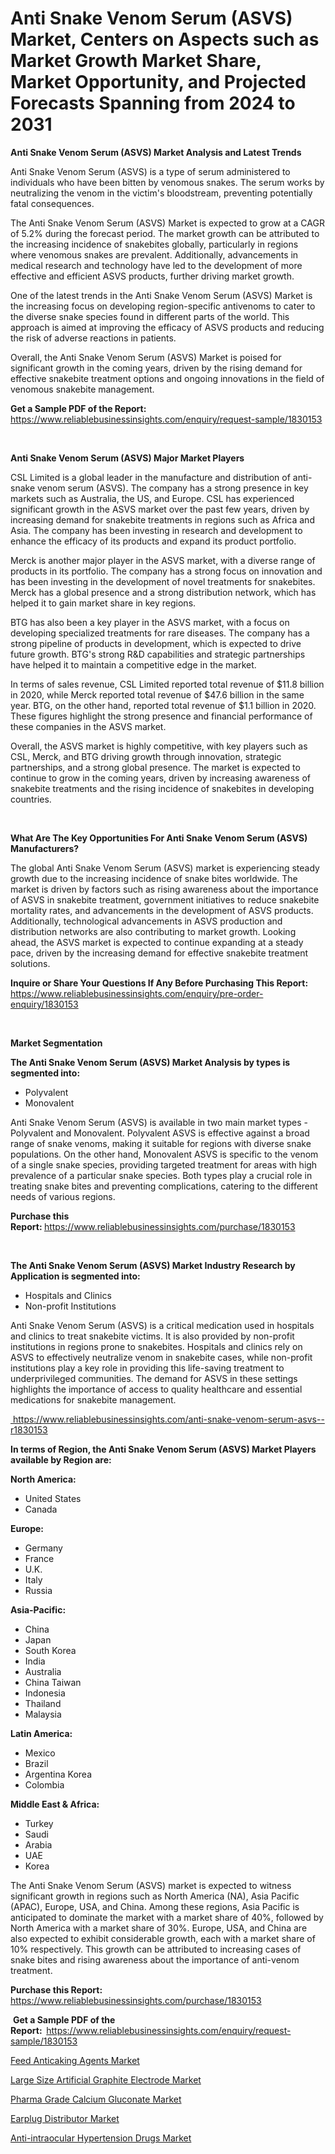<p><h1>Anti Snake Venom Serum (ASVS) Market, Centers on Aspects such as Market Growth Market Share, Market Opportunity, and Projected Forecasts Spanning from 2024 to 2031</h1></p><p><strong>Anti Snake Venom Serum (ASVS) Market Analysis and Latest Trends</strong></p>
<p><p>Anti Snake Venom Serum (ASVS) is a type of serum administered to individuals who have been bitten by venomous snakes. The serum works by neutralizing the venom in the victim's bloodstream, preventing potentially fatal consequences.</p><p>The Anti Snake Venom Serum (ASVS) Market is expected to grow at a CAGR of 5.2% during the forecast period. The market growth can be attributed to the increasing incidence of snakebites globally, particularly in regions where venomous snakes are prevalent. Additionally, advancements in medical research and technology have led to the development of more effective and efficient ASVS products, further driving market growth.</p><p>One of the latest trends in the Anti Snake Venom Serum (ASVS) Market is the increasing focus on developing region-specific antivenoms to cater to the diverse snake species found in different parts of the world. This approach is aimed at improving the efficacy of ASVS products and reducing the risk of adverse reactions in patients.</p><p>Overall, the Anti Snake Venom Serum (ASVS) Market is poised for significant growth in the coming years, driven by the rising demand for effective snakebite treatment options and ongoing innovations in the field of venomous snakebite management.</p></p>
<p><strong>Get a Sample PDF of the Report:&nbsp;</strong> <a href="https://www.reliablebusinessinsights.com/enquiry/request-sample/1830153">https://www.reliablebusinessinsights.com/enquiry/request-sample/1830153</a></p>
<p>&nbsp;</p>
<p><strong>Anti Snake Venom Serum (ASVS) Major Market Players</strong></p>
<p><p>CSL Limited is a global leader in the manufacture and distribution of anti-snake venom serum (ASVS). The company has a strong presence in key markets such as Australia, the US, and Europe. CSL has experienced significant growth in the ASVS market over the past few years, driven by increasing demand for snakebite treatments in regions such as Africa and Asia. The company has been investing in research and development to enhance the efficacy of its products and expand its product portfolio.</p><p>Merck is another major player in the ASVS market, with a diverse range of products in its portfolio. The company has a strong focus on innovation and has been investing in the development of novel treatments for snakebites. Merck has a global presence and a strong distribution network, which has helped it to gain market share in key regions.</p><p>BTG has also been a key player in the ASVS market, with a focus on developing specialized treatments for rare diseases. The company has a strong pipeline of products in development, which is expected to drive future growth. BTG's strong R&D capabilities and strategic partnerships have helped it to maintain a competitive edge in the market.</p><p>In terms of sales revenue, CSL Limited reported total revenue of $11.8 billion in 2020, while Merck reported total revenue of $47.6 billion in the same year. BTG, on the other hand, reported total revenue of $1.1 billion in 2020. These figures highlight the strong presence and financial performance of these companies in the ASVS market.</p><p>Overall, the ASVS market is highly competitive, with key players such as CSL, Merck, and BTG driving growth through innovation, strategic partnerships, and a strong global presence. The market is expected to continue to grow in the coming years, driven by increasing awareness of snakebite treatments and the rising incidence of snakebites in developing countries.</p></p>
<p>&nbsp;</p>
<p><strong>What Are The Key Opportunities For Anti Snake Venom Serum (ASVS) Manufacturers?</strong></p>
<p><p>The global Anti Snake Venom Serum (ASVS) market is experiencing steady growth due to the increasing incidence of snake bites worldwide. The market is driven by factors such as rising awareness about the importance of ASVS in snakebite treatment, government initiatives to reduce snakebite mortality rates, and advancements in the development of ASVS products. Additionally, technological advancements in ASVS production and distribution networks are also contributing to market growth. Looking ahead, the ASVS market is expected to continue expanding at a steady pace, driven by the increasing demand for effective snakebite treatment solutions.</p></p>
<p><strong>Inquire or Share Your Questions If Any Before Purchasing This Report:</strong> <a href="https://www.reliablebusinessinsights.com/enquiry/pre-order-enquiry/1830153">https://www.reliablebusinessinsights.com/enquiry/pre-order-enquiry/1830153</a></p>
<p>&nbsp;</p>
<p><strong>Market Segmentation</strong></p>
<p><strong>The Anti Snake Venom Serum (ASVS) Market Analysis by types is segmented into:</strong></p>
<p><ul><li>Polyvalent</li><li>Monovalent</li></ul></p>
<p><p>Anti Snake Venom Serum (ASVS) is available in two main market types - Polyvalent and Monovalent. Polyvalent ASVS is effective against a broad range of snake venoms, making it suitable for regions with diverse snake populations. On the other hand, Monovalent ASVS is specific to the venom of a single snake species, providing targeted treatment for areas with high prevalence of a particular snake species. Both types play a crucial role in treating snake bites and preventing complications, catering to the different needs of various regions.</p></p>
<p><strong>Purchase this Report:&nbsp;</strong><a href="https://www.reliablebusinessinsights.com/purchase/1830153">https://www.reliablebusinessinsights.com/purchase/1830153</a></p>
<p>&nbsp;</p>
<p><strong>The Anti Snake Venom Serum (ASVS) Market Industry Research by Application is segmented into:</strong></p>
<p><ul><li>Hospitals and Clinics</li><li>Non-profit Institutions</li></ul></p>
<p><p>Anti Snake Venom Serum (ASVS) is a critical medication used in hospitals and clinics to treat snakebite victims. It is also provided by non-profit institutions in regions prone to snakebites. Hospitals and clinics rely on ASVS to effectively neutralize venom in snakebite cases, while non-profit institutions play a key role in providing this life-saving treatment to underprivileged communities. The demand for ASVS in these settings highlights the importance of access to quality healthcare and essential medications for snakebite management.</p></p>
<p><a href="https://www.reliablebusinessinsights.com/anti-snake-venom-serum-asvs--r1830153">&nbsp;https://www.reliablebusinessinsights.com/anti-snake-venom-serum-asvs--r1830153</a></p>
<p><strong>In terms of Region, the Anti Snake Venom Serum (ASVS) Market Players available by Region are:</strong></p>
<p>
    <p> <strong> North America: </strong>
        <ul>
            <li>United States</li>
            <li>Canada</li>
        </ul>
        </p> 
    <p> <strong> Europe: </strong>
        <ul>
            <li>Germany</li>
            <li>France</li>
            <li>U.K.</li>
            <li>Italy</li>
            <li>Russia</li>
        </ul>
        </p> 
    <p> <strong> Asia-Pacific: </strong>
        <ul>
            <li>China</li>
            <li>Japan</li>
            <li>South Korea</li>
            <li>India</li>
            <li>Australia</li>
            <li>China Taiwan</li>
            <li>Indonesia</li>
            <li>Thailand</li>
            <li>Malaysia</li>
        </ul>
        </p> 
    <p> <strong> Latin America: </strong>
        <ul>
            <li>Mexico</li>
            <li>Brazil</li>
            <li>Argentina Korea</li>
            <li>Colombia</li>
        </ul>
        </p> 
    <p> <strong> Middle East & Africa: </strong>
        <ul>
            <li>Turkey</li>
            <li>Saudi</li>
            <li>Arabia</li>
            <li>UAE</li>
            <li>Korea</li>
        </ul>
    </p>
    </p>
<p><p>The Anti Snake Venom Serum (ASVS) market is expected to witness significant growth in regions such as North America (NA), Asia Pacific (APAC), Europe, USA, and China. Among these regions, Asia Pacific is anticipated to dominate the market with a market share of 40%, followed by North America with a market share of 30%. Europe, USA, and China are also expected to exhibit considerable growth, each with a market share of 10% respectively. This growth can be attributed to increasing cases of snake bites and rising awareness about the importance of anti-venom treatment.</p></p>
<p><strong>Purchase this Report: </strong><a href="https://www.reliablebusinessinsights.com/purchase/1830153">https://www.reliablebusinessinsights.com/purchase/1830153</a></p>
<p>&nbsp;<strong>Get a Sample PDF of the Report:&nbsp;&nbsp;</strong><a href="https://www.reliablebusinessinsights.com/enquiry/request-sample/1830153">https://www.reliablebusinessinsights.com/enquiry/request-sample/1830153</a></p>
<p><strong></strong></p>
<p><p><a href="https://www.linkedin.com/pulse/evaluating-global-feed-anticaking-agents-market-trends-growth-mww6c?trackingId=nR4mgsrWTIeYafEELBCe%2Bw%3D%3D">Feed Anticaking Agents Market</a></p><p><a href="https://www.linkedin.com/pulse/in-depth-analysis-global-large-size-artificial-graphite-electrode-usc0e?trackingId=KpWAzG%2BGSPaJkuX5IZSw1Q%3D%3D">Large Size Artificial Graphite Electrode Market</a></p><p><a href="https://github.com/msLonKoss78/Market-Research-Report-List-1/blob/main/pharma-grade-calcium-gluconate-market.md">Pharma Grade Calcium Gluconate Market</a></p><p><a href="https://www.linkedin.com/pulse/global-earplug-distributor-market-status-2024-2031-forecast-rqwnc?trackingId=x1lnhCHwR1eB0yfDk65llA%3D%3D">Earplug Distributor Market</a></p><p><a href="https://github.com/lairestrong/Market-Research-Report-List-1/blob/main/anti-intraocular-hypertension-drugs-market.md">Anti-intraocular Hypertension Drugs Market</a></p></p>